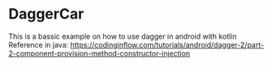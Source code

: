 # DaggerCar
This is a bassic example on how to use dagger in android with kotlin <br>
Reference in java: https://codinginflow.com/tutorials/android/dagger-2/part-2-component-provision-method-constructor-injection
